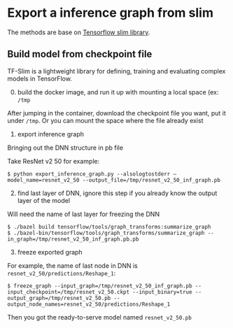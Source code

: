 # Export a inference graph from slim

The methods are base on [Tensorflow slim library](https://github.com/tensorflow/models/tree/master/research/slim).

## Build model from checkpoint file
TF-Slim is a lightweight library for defining, training and evaluating complex models in TensorFlow.

0. build the docker image, and run it up with mounting a local space (ex: `/tmp`

After jumping in the container, download the checkpoint file you want, put it under `/tmp`.
Or you can mount the space where the file already exist

1. export inference graph

Bringing out the DNN structure in pb file

Take ResNet v2 50 for example:
```
$ python export_inference_graph.py --alsologtostderr —model_name=resnet_v2_50 --output_file=/tmp/resnet_v2_50_inf_graph.pb
```

2. find last layer of DNN, ignore this step if you already know the output layer of the model

Will need the name of last layer for freezing the DNN
```
$ ./bazel build tensorflow/tools/graph_transforms:summarize_graph
$ ./bazel-bin/tensorflow/tools/graph_transforms/summarize_graph --in_graph=/tmp/resnet_v2_50_inf_graph.pb.pb

```

3. freeze exported graph

For example, the name of last node in DNN is `resnet_v2_50/predictions/Reshape_1`:

```
$ freeze_graph --input_graph=/tmp/resnet_v2_50_inf_graph.pb --input_checkpoint=/tmp/resnet_v2_50.ckpt --input_binary=true --output_graph=/tmp/resnet_v2_50.pb --output_node_names=resnet_v2_50/predictions/Reshape_1
```

Then you got the ready-to-serve model named `resnet_v2_50.pb`

